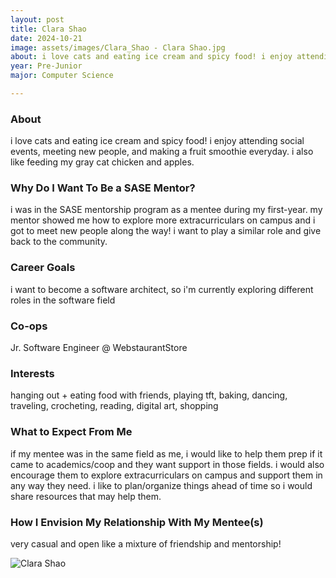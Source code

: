 ```yaml
---
layout: post
title: Clara Shao 
date: 2024-10-21
image: assets/images/Clara_Shao - Clara Shao.jpg
about: i love cats and eating ice cream and spicy food! i enjoy attending social events, meeting new people, and making a fruit smoothie everyday. i also like feeding my gray cat chicken and apples.
year: Pre-Junior
major: Computer Science

---
```


### About

i love cats and eating ice cream and spicy food! i enjoy attending social events, meeting new people, and making a fruit smoothie everyday. i also like feeding my gray cat chicken and apples.

### Why Do I Want To Be a SASE Mentor?

i was in the SASE mentorship program as a mentee during my first-year. my mentor showed me how to explore more extracurriculars on campus and i got to meet new people along the way! i want to play a similar role and give back to the community.

### Career Goals

i want to become a software architect, so i'm currently exploring different roles in the software field

### Co-ops

Jr. Software Engineer @ WebstaurantStore

### Interests

hanging out + eating food with friends, playing tft, baking, dancing, traveling, crocheting, reading, digital art, shopping

### What to Expect From Me

if my mentee was in the same field as me, i would like to help them prep if it came to academics/coop and they want support in those fields. i would also encourage them to explore extracurriculars on campus and support them in any way they need. i like to plan/organize things ahead of time so i would share resources that may help them.

### How I Envision My Relationship With My Mentee(s) 

very casual and open like a mixture of friendship and mentorship!

<div class="text-center my-5">
    <img src="https://sase-drexel.github.io/mentorship-2024/assets/images/Clara_Shao - Clara Shao.jpg" alt="Clara Shao" class="rounded post-img" />
</div>
